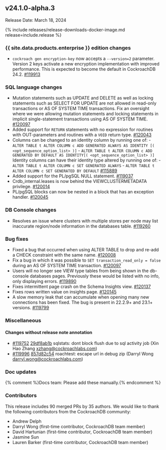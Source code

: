 ## v24.1.0-alpha.3

Release Date: March 18, 2024

{% include releases/release-downloads-docker-image.md release=include.release %}

<h3 id="v24-1-0-alpha-3-{{-site.data.products.enterprise-}}-edition-changes">{{ site.data.products.enterprise }} edition changes</h3>

- `cockroach gen encryption-key` now accepts a `--version=2` parameter. Version 2 keys activate a new encryption implementation with improved performance. This is expected to become the default in CockroachDB 24.2. [#119913][#119913]

<h3 id="v24-1-0-alpha-3-sql-language-changes">SQL language changes</h3>

- Mutation statements such as UPDATE and DELETE as well as locking statements such as SELECT FOR UPDATE are not allowed in read-only transactions or AS OF SYSTEM TIME transactions. Fix an oversight where we were allowing mutation statements and locking statements in implicit single-statement transactions using AS OF SYSTEM TIME. [#120097][#120097]
- Added support for `RETURN` statements with no expression for routines with OUT-parameters and routines with a `VOID` return type. [#120043][#120043]
- Columns can be changed to an identity column by running one of: - `ALTER TABLE t ALTER COLUMN c ADD GENERATED ALWAYS AS IDENTITY [( <opt_sequence_option_list> )]` - `ALTER TABLE t ALTER COLUMN c ADD GENERATED BY DEFAULT AS IDENTITY[( <opt_sequence_option_list> )]`  Identity columns can have their identity type altered by running one of: - `ALTER TABLE t ALTER COLUMN c SET GENERATED ALWAYS` - `ALTER TABLE t ALTER COLUMN c SET GENERATED BY DEFAULT` [#115889][#115889]
- Added support for the PL/pgSQL NULL statement. [#119037][#119037]
- Crdb_internal.leases is now behind the VIEWCLUSTERMETADATA privilege. [#120014][#120014]
- PL/pgSQL blocks can now be nested in a block that has an exception handler. [#120045][#120045]

<h3 id="v24-1-0-alpha-3-db-console-changes">DB Console changes</h3>

- Resolves an issue where clusters with multiple stores per node may list inaccurate region/node information in the databases table. [#119260][#119260]

<h3 id="v24-1-0-alpha-3-bug-fixes">Bug fixes</h3>

- Fixed a bug that occurred when using ALTER TABLE to drop and re-add a CHECK constraint with the same name. [#120008][#120008]
- Fix a bug in which it was possible to `SET transaction_read_only = false` during an AS OF SYSTEM TIME transaction. [#120097][#120097]
- Users will no longer see VIEW type tables from being shown in the db-console databases pages. Previously these would be listed with no info, only displaying errors. [#119890][#119890]
- Fixes intermittent page crash on the Schema Insights view. [#120137][#120137]
- Fixes rows written value on insights page. [#120145][#120145]
- A slow memory leak that can accumulate when opening many new connections has been fixed. The bug is present in 22.2.9+ and 23.1+ versions. [#119799][#119799]

<h3 id="v24-1-0-alpha-3-miscellaneous">Miscellaneous</h3>

<h4 id="v24-1-0-alpha-3-changes-without-release-note-annotation">Changes without release note annotation</h4>

- [#119752][#119752] [29df8ab1b][29df8ab1b] sqlstats: dont block flush due to sql activity job (Xin Hao Zhang <xzhang@cockroachlabs.com>)
- [#119996][#119996] [857d82c54][857d82c54] roachtest: escape url in debug zip (Darryl Wong <darryl.wong@cockroachlabs.com>)

<h3 id="v24-1-0-alpha-3-doc-updates">Doc updates</h3>

{% comment %}Docs team: Please add these manually.{% endcomment %}

<div class="release-note-contributors" markdown="1">

<h3 id="v24-1-0-alpha-3-contributors">Contributors</h3>

This release includes 90 merged PRs by 35 authors.
We would like to thank the following contributors from the CockroachDB community:

- Andrew Delph
- Darryl Wong (first-time contributor, CockroachDB team member)
- David Hartunian (first-time contributor, CockroachDB team member)
- Jasmine Sun
- Lauren Barker (first-time contributor, CockroachDB team member)

</div>

[#115889]: https://github.com/cockroachdb/cockroach/pull/115889
[#119037]: https://github.com/cockroachdb/cockroach/pull/119037
[#119260]: https://github.com/cockroachdb/cockroach/pull/119260
[#119752]: https://github.com/cockroachdb/cockroach/pull/119752
[#119799]: https://github.com/cockroachdb/cockroach/pull/119799
[#119890]: https://github.com/cockroachdb/cockroach/pull/119890
[#119913]: https://github.com/cockroachdb/cockroach/pull/119913
[#119996]: https://github.com/cockroachdb/cockroach/pull/119996
[#120008]: https://github.com/cockroachdb/cockroach/pull/120008
[#120014]: https://github.com/cockroachdb/cockroach/pull/120014
[#120043]: https://github.com/cockroachdb/cockroach/pull/120043
[#120045]: https://github.com/cockroachdb/cockroach/pull/120045
[#120097]: https://github.com/cockroachdb/cockroach/pull/120097
[#120137]: https://github.com/cockroachdb/cockroach/pull/120137
[#120145]: https://github.com/cockroachdb/cockroach/pull/120145
[29df8ab1b]: https://github.com/cockroachdb/cockroach/commit/29df8ab1b
[857d82c54]: https://github.com/cockroachdb/cockroach/commit/857d82c54

